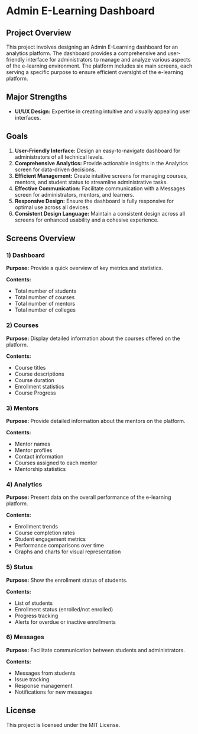 # Admin E-Learning Dashboard

## Project Overview

This project involves designing an Admin E-Learning dashboard for an analytics platform. The dashboard provides a comprehensive and user-friendly interface for administrators to manage and analyze various aspects of the e-learning environment. The platform includes six main screens, each serving a specific purpose to ensure efficient oversight of the e-learning platform.

## Major Strengths

- **UI/UX Design:** Expertise in creating intuitive and visually appealing user interfaces.

## Goals

1. **User-Friendly Interface:** Design an easy-to-navigate dashboard for administrators of all technical levels.
2. **Comprehensive Analytics:** Provide actionable insights in the Analytics screen for data-driven decisions.
3. **Efficient Management:** Create intuitive screens for managing courses, mentors, and student status to streamline administrative tasks.
4. **Effective Communication:** Facilitate communication with a Messages screen for administrators, mentors, and learners.
5. **Responsive Design:** Ensure the dashboard is fully responsive for optimal use across all devices.
6. **Consistent Design Language:** Maintain a consistent design across all screens for enhanced usability and a cohesive experience.

## Screens Overview

### 1) Dashboard

**Purpose:** Provide a quick overview of key metrics and statistics.

**Contents:**
- Total number of students
- Total number of courses
- Total number of mentors
- Total number of colleges

### 2) Courses

**Purpose:** Display detailed information about the courses offered on the platform.

**Contents:**
- Course titles
- Course descriptions
- Course duration
- Enrollment statistics
- Course Progress

### 3) Mentors

**Purpose:** Provide detailed information about the mentors on the platform.

**Contents:**
- Mentor names
- Mentor profiles
- Contact information
- Courses assigned to each mentor
- Mentorship statistics

### 4) Analytics

**Purpose:** Present data on the overall performance of the e-learning platform.

**Contents:**
- Enrollment trends
- Course completion rates
- Student engagement metrics
- Performance comparisons over time
- Graphs and charts for visual representation

### 5) Status

**Purpose:** Show the enrollment status of students.

**Contents:**
- List of students
- Enrollment status (enrolled/not enrolled)
- Progress tracking
- Alerts for overdue or inactive enrollments

### 6) Messages

**Purpose:** Facilitate communication between students and administrators.

**Contents:**
- Messages from students
- Issue tracking
- Response management
- Notifications for new messages


## License

This project is licensed under the MIT License.
